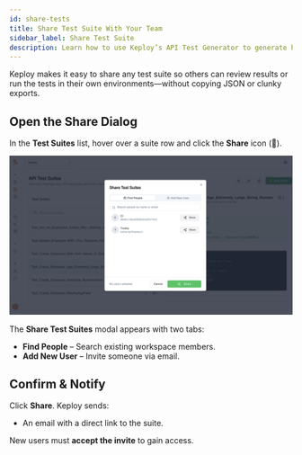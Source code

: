 ```yaml
---
id: share-tests
title: Share Test Suite With Your Team
sidebar_label: Share Test Suite
description: Learn how to use Keploy’s API Test Generator to generate high-quality API test suites using AI from OpenAPI, curl, Postman, or traffic.
---
```


Keploy makes it easy to share any test suite so others can review results or run the tests in their own environments—without copying JSON or clunky exports.

## Open the Share Dialog

In the **Test Suites** list, hover over a suite row and click the **Share** icon (🔗).

![Keploy](../../../static/img/share.png)

The **Share Test Suites** modal appears with two tabs:

- **Find People** – Search existing workspace members.
- **Add New User** – Invite someone via email.

## Confirm & Notify

Click **Share**. Keploy sends:

- An email
  with a direct link to the suite.

New users must **accept the invite** to gain access.
